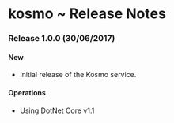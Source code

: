 ﻿# kosmo ~ Release Notes

### Release 1.0.0 (30/06/2017)
#### New
* Initial release of the Kosmo service.

#### Operations
* Using DotNet Core v1.1
